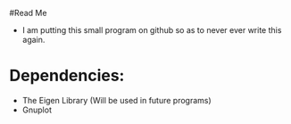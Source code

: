 #Read Me 

- I am putting this small program on github so as to never ever write this again.


# Dependencies:

- The Eigen Library (Will be used in future programs)
- Gnuplot
